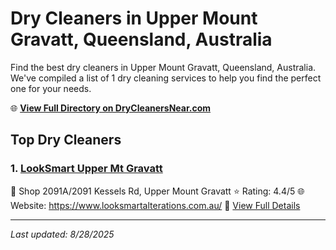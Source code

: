 # Dry Cleaners in Upper Mount Gravatt, Queensland, Australia

Find the best dry cleaners in Upper Mount Gravatt, Queensland, Australia. We've compiled a list of 1 dry cleaning services to help you find the perfect one for your needs.

🌐 **[View Full Directory on DryCleanersNear.com](https://drycleanersnear.com/city/Australia/Queensland/Upper%20Mount%20Gravatt)**

## Top Dry Cleaners

### 1. [LookSmart Upper Mt Gravatt](https://drycleanersnear.com/dryCleaner/68aa732139cc7c0899005867/looksmart-upper-mt-gravatt)
📍 Shop 2091A/2091 Kessels Rd, Upper Mount Gravatt
⭐ Rating: 4.4/5
🌐 Website: https://www.looksmartalterations.com.au/
🔗 [View Full Details](https://drycleanersnear.com/dryCleaner/68aa732139cc7c0899005867/looksmart-upper-mt-gravatt)


---

*Last updated: 8/28/2025*
